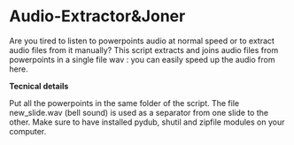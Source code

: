 # Audio-Extractor&Joner

Are you tired to listen to powerpoints audio at normal speed or to extract audio files from it manually? 
This script extracts and joins audio files from powerpoints in a single file wav : you can easily speed up the audio from here. 

<b>Tecnical details</b>

Put all the powerpoints in the same folder of the script. 
The file new_slide.wav (bell sound) is used as a separator from one slide to the other. 
Make sure to have installed pydub, shutil and zipfile modules on your computer.

